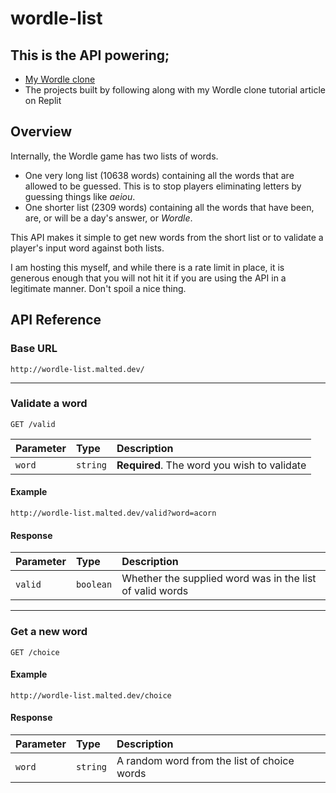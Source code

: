 # wordle-list
## This is the API powering;
* [My Wordle clone](https://github.com/ma1ted/wordle)
* The projects built by following along with my Wordle clone tutorial article on Replit

## Overview
Internally, the Wordle game has two lists of words.
* One very long list (10638 words) containing all the words that are allowed to be guessed. This is to stop players eliminating letters by guessing things like *aeiou*.
* One shorter list (2309 words) containing all the words that have been, are, or will be a day's answer, or *Wordle*.

This API makes it simple to get new words from the short list or to validate a player's input word against both lists.

I am hosting this myself, and while there is a rate limit in place, it is generous enough that you will not hit it if you are using the API in a legitimate manner. Don't spoil a nice thing.
## API Reference

### Base URL
```
http://wordle-list.malted.dev/
```

---

### Validate a word

```
GET /valid
```
| Parameter | Type     | Description                |
| :-------- | :------- | :------------------------- |
| `word` | `string` | **Required**. The word you wish to validate |
#### Example
`http://wordle-list.malted.dev/valid?word=acorn`
#### Response
| Parameter | Type     | Description                |
| :-------- | :------- | :------------------------- |
| `valid` | `boolean` | Whether the supplied word was in the list of valid words |

---

### Get a new word
```
GET /choice
```
#### Example
`http://wordle-list.malted.dev/choice`

#### Response
| Parameter | Type     | Description                |
| :-------- | :------- | :------------------------- |
| `word` | `string` | A random word from the list of choice words |
